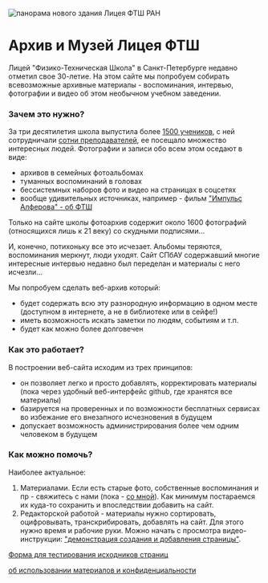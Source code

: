 <!--?title Главная -->

<div>
<br/>
<img src="https://pths-archive.github.io/static/img/pths2transp.png" alt="панорама нового здания Лицея ФТШ РАН" class="full-width"/>
</div>

# Архив и Музей Лицея ФТШ

Лицей "Физико-Техническая Школа" в Санкт-Петербурге недавно отметил свое 30-летие. На этом сайте мы попробуем собирать всевозможные архивные материалы - воспоминания, интервью, фотографии и видео об этом необычном учебном заведении.

### Зачем это нужно?

За три десятилетия школа выпустила более [1500 учеников](http://www.school.ioffe.ru/school/graduates/list.html), с ней сотрудничали [сотни преподавателей](http://www.school.ioffe.ru/staff/teachers_all.html), ее посещало множество интересных людей. Фотографии и записи обо всем этом оседают в виде:

- архивов в семейных фотоальбомах
- туманных воспоминаний в головах
- бессистемных наборов фото и видео на страницах в соцсетях
- вообще удивительных источниках, например - фильм ["Импульс Алферова" - об ФТШ](./other/videos/impulse.html)

Только на сайте школы фотоархив содержит около 1600 фотографий (относящихся лишь к 21 веку) со скудными подписями...

И, конечно, потихоньку все это исчезает. Альбомы теряются, воспоминания меркнут, люди уходят. Сайт СПбАУ содержавший многие интересные интервью недавно был переделан и материалы с него исчезли...

Мы попробуем сделать веб-архив который:

- будет содержать всю эту разнородную информацию в одном месте (доступном в интернете, а не в библиотеке или в сейфе!)
- иметь возможность искать заметки по людям, событиям и т.п.
- будет как можно более долговечен

### Как это работает?

В построении веб-сайта исходим из трех принципов:

- он позволяет легко и просто добавлять, корректировать материалы (пока через удобный веб-интерфейс github, где хранятся все материалы)
- базируется на проверенных и по возможности бесплатных сервисах во избежание его внезапного исчезновения в будущем
- допускает возможность администрирования более чем одним человеком в будущем

### Как можно помочь?

Наиболее актуальное:

1. Материалами. Если есть старые фото, собственные воспоминания и пр - свяжитесь с нами (пока - [со мной](https://vk.com/rodion_gork)). Как минимум постараемся их куда-то сохранить и впоследствии добавить на сайт.
2. Редакторской работой - материалы нужно сортировать, оцифровывать, транскрибировать, добавлять на сайт. Для этого нужно время и рабочие руки. Можно начать с просмотра видео-инструкции: ["демонстрация создания и добавления страницы"](https://youtu.be/DYisOLXxt54).

[Форма для тестирования исходников страниц](./test.php)

[об использовании материалов и конфиденциальности](./policies.html)
